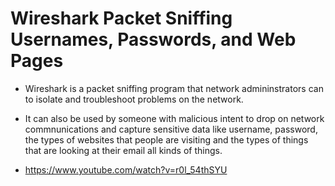# Wireshark Packet Sniffing Usernames, Passwords, and Web Pages

- Wireshark is a packet sniffing program that network admininstrators can to isolate and troubleshoot problems on the network.
- It can also be used by someone with malicious intent to drop on network commnunications and capture sensitive data like username, password, the types of websites that people are visiting and the types of things that are looking at their email all kinds of things.

- https://www.youtube.com/watch?v=r0l_54thSYU
